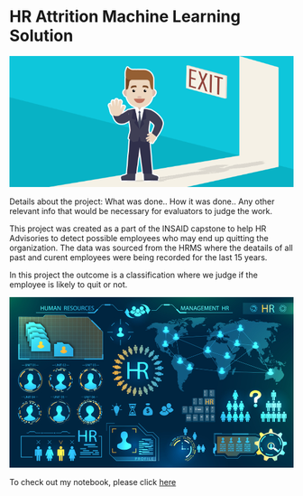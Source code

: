 # HR Attrition Machine Learning Solution

![enter image description here](https://github.com/Sherin-Tom-Mathew/HR-employee-attrition/blob/main/Attrtion.png?raw=true)

Details about the project: What was done.. How it was done.. Any other relevant info that would be necessary for evaluators to judge the work.

This project was created as a part of the INSAID capstone to help HR Advisories to detect possible employees who may end up quitting the organization. The data was sourced from the HRMS where the deatails of all past and curent employees were being recorded for the last 15 years.

In this project the outcome is a classification where we judge if the employee is likely to quit or not.

![enter image description here](https://github.com/Sherin-Tom-Mathew/HR-employee-attrition/blob/main/hr-analytics-10.jpg?raw=true)

To check out my notebook, please click [here](https://github.com/Sherin-Tom-Mathew/HR-employee-attrition/blob/main/HR_Analytics.ipynb)
